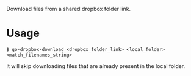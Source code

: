 Download files from a shared dropbox folder link.

# Usage

```
$ go-dropbox-download <dropbox_folder_link> <local_folder> <match_filenames_string>
```

It will skip downloading files that are already present in the local folder.
